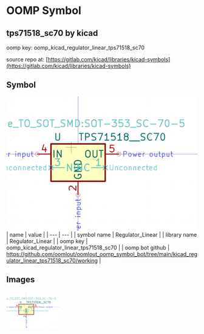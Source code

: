 # OOMP Symbol  
## tps71518_sc70  by kicad  
  
oomp key: oomp_kicad_regulator_linear_tps71518_sc70  
  
source repo at: [https://gitlab.com/kicad/libraries/kicad-symbols](https://gitlab.com/kicad/libraries/kicad-symbols)  
## Symbol  
  
[![working.png](working_600.png)](working.png)  
| name | value | 
| --- | --- | 
| symbol name | Regulator_Linear | 
| library name | Regulator_Linear | 
| oomp key | oomp_kicad_regulator_linear_tps71518_sc70 | 
| oomp bot github | https://github.com/oomlout/oomlout_oomp_symbol_bot/tree/main/kicad_regulator_linear_tps71518_sc70/working | 
## Images  
  
[![working.png](working_140.png)](working.png)  
